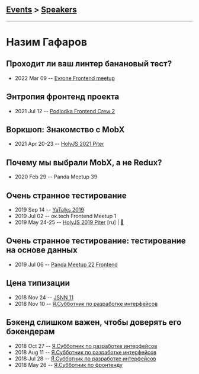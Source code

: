 ## [Events](../README.md) > [Speakers](../speakers.md)
---

# Назим Гафаров

## Проходит ли ваш линтер банановый тест?
- 2022 Mar 09 -- [Evrone Frontend meetup](https://youtu.be/3v2R0wEfrJ4)    
## Энтропия фронтенд проекта
- 2021 Jul 12 -- [Podlodka Frontend Crew 2](https://www.youtube.com/watch?v=ttxqnObNVXw)    
## Воркшоп: Знакомство с MobX
- 2021 Apr 20-23 -- [HolyJS 2021 Piter](https://youtu.be/gXy1H3yZtSA)    
## Почему мы выбрали MobX, а не Redux?
- 2020 Feb 29 -- Panda Meetup 39    
## Очень странное тестирование
- 2019 Sep 14 -- [YaTalks 2019](https://www.youtube.com/watch?v=Xg-oZp0EcYc&t=9459s)    
- 2019 Jul 02 -- ок.tech Frontend Meetup 1    
- 2019 May 24-25 -- [HolyJS 2019 Piter](https://youtu.be/H-cBhNMxlCw) [ru] | [:notebook:](https://downloads.ctfassets.net/nn534z2fqr9f/5brr3qLfo8lTUUQtbOW4CO/3d99f76706c79ea8f404e4137e3a35c6/Nazim_Gafarov_Ochen_strannoye_testirovaniye.pdf)  
## Очень странное тестирование: тестирование на основе данных
- 2019 Jul 06 -- [Panda Meetup 22 Frontend](https://www.youtube.com/watch?v=pAKapxZ9fak)    
## Цена типизации
- 2018 Nov 24 -- [JSNN 11](https://www.youtube.com/watch?v=6WfUDHlhO8s)    
- 2018 Nov 10 -- [Я.Субботник по разработке интерфейсов](https://events.yandex.ru/lib/talks/6679/)    
## Бэкенд слишком важен, чтобы доверять его бэкендерам
- 2018 Oct 27 -- [Я.Субботник по разработке интерфейсов](https://events.yandex.ru/lib/talks/6443/)    
- 2018 Aug 11 -- [Я.Субботник по разработке интерфейсов](https://events.yandex.ru/lib/talks/6173/)    
- 2018 Jul 28 -- [Я.Субботник по разработке интерфейсов](https://events.yandex.ru/lib/talks/5926/)    
- 2018 May 26 -- [Я.Субботник по фронтенду](https://events.yandex.ru/lib/talks/5953/)    
